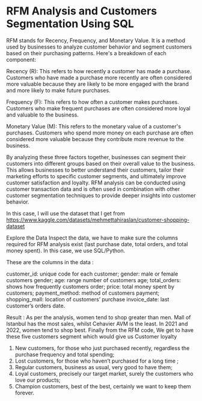 # RFM Analysis and Customers Segmentation Using SQL


RFM stands for Recency, Frequency, and Monetary Value. It is a method used by businesses to analyze customer behavior and segment customers based on their purchasing patterns. Here's a breakdown of each component:

Recency (R): This refers to how recently a customer has made a purchase. Customers who have made a purchase more recently are often considered more valuable because they are likely to be more engaged with the brand and more likely to make future purchases.

Frequency (F): This refers to how often a customer makes purchases. Customers who make frequent purchases are often considered more loyal and valuable to the business.

Monetary Value (M): This refers to the monetary value of a customer's purchases. Customers who spend more money on each purchase are often considered more valuable because they contribute more revenue to the business.

By analyzing these three factors together, businesses can segment their customers into different groups based on their overall value to the business. This allows businesses to better understand their customers, tailor their marketing efforts to specific customer segments, and ultimately improve customer satisfaction and loyalty. RFM analysis can be conducted using customer transaction data and is often used in combination with other customer segmentation techniques to provide deeper insights into customer behavior.

In this case, I will use the dataset that I get from https://www.kaggle.com/datasets/mehmettahiraslan/customer-shopping-dataset

Explore the Data
Inspect the data, we have to make sure the columns required for RFM analysis exist (last purchase date, total orders, and total money spent). In this case, we use SQL/Python.

These are the columns in the data :

customer_id: unique code for each customer;
gender: male or female customers gender;
age: range number of customers age;
total_orders: shows how frequently customers order;
price: total money spent by customers;
payment_method: method of customers payment;
shopping_mall: location of customers’ purchase
invoice_date: last customer’s orders date.

Result : 
As per the analysis, women tend to shop greater than men.
Mall of Istanbul has the most sales, whilst Cehavier AVM is the least.
In 2021 and 2022, women tend to shop best.
Finally from the RFM code, We get to have these five customers segment which would give us Customer loyalty

1. New customers, for those who just purchased recently, regardless the purchase frequency and total spending;
2. Lost customers, for those who haven’t purchased for a long time ;
3. Regular customers, business as usual, very good to have them;
4. Loyal customers, precisely our target market, surely the customers who love our products;
5. Champion customers, best of the best, certainly we want to keep them forever.
